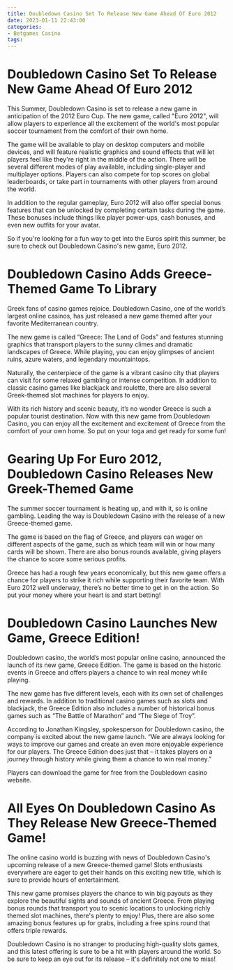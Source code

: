```yaml
---
title: Doubledown Casino Set To Release New Game Ahead Of Euro 2012
date: 2023-01-11 22:43:00
categories:
- Betgames Casino
tags:
---
```



#  Doubledown Casino Set To Release New Game Ahead Of Euro 2012

This Summer, Doubledown Casino is set to release a new game in anticipation of the 2012 Euro Cup. The new game, called "Euro 2012", will allow players to experience all the excitement of the world's most popular soccer tournament from the comfort of their own home.

The game will be available to play on desktop computers and mobile devices, and will feature realistic graphics and sound effects that will let players feel like they're right in the middle of the action. There will be several different modes of play available, including single-player and multiplayer options. Players can also compete for top scores on global leaderboards, or take part in tournaments with other players from around the world.

In addition to the regular gameplay, Euro 2012 will also offer special bonus features that can be unlocked by completing certain tasks during the game. These bonuses include things like player power-ups, cash bonuses, and even new outfits for your avatar.

So if you're looking for a fun way to get into the Euros spirit this summer, be sure to check out Doubledown Casino's new game, Euro 2012.

#  Doubledown Casino Adds Greece-Themed Game To Library

Greek fans of casino games rejoice. Doubledown Casino, one of the world’s largest online casinos, has just released a new game themed after your favorite Mediterranean country.

The new game is called “Greece: The Land of Gods” and features stunning graphics that transport players to the sunny climes and dramatic landscapes of Greece. While playing, you can enjoy glimpses of ancient ruins, azure waters, and legendary mountaintops.

Naturally, the centerpiece of the game is a vibrant casino city that players can visit for some relaxed gambling or intense competition. In addition to classic casino games like blackjack and roulette, there are also several Greek-themed slot machines for players to enjoy.

With its rich history and scenic beauty, it’s no wonder Greece is such a popular tourist destination. Now with this new game from Doubledown Casino, you can enjoy all the excitement and excitement of Greece from the comfort of your own home. So put on your toga and get ready for some fun!

#  Gearing Up For Euro 2012, Doubledown Casino Releases New Greek-Themed Game

The summer soccer tournament is heating up, and with it, so is online gambling. Leading the way is Doubledown Casino with the release of a new Greece-themed game.

The game is based on the flag of Greece, and players can wager on different aspects of the game, such as which team will win or how many cards will be shown. There are also bonus rounds available, giving players the chance to score some serious profits.

Greece has had a rough few years economically, but this new game offers a chance for players to strike it rich while supporting their favorite team. With Euro 2012 well underway, there’s no better time to get in on the action. So put your money where your heart is and start betting!

#  Doubledown Casino Launches New Game, Greece Edition!

Doubledown casino, the world’s most popular online casino, announced the launch of its new game, Greece Edition. The game is based on the historic events in Greece and offers players a chance to win real money while playing.

The new game has five different levels, each with its own set of challenges and rewards. In addition to traditional casino games such as slots and blackjack, the Greece Edition also includes a number of historical bonus games such as “The Battle of Marathon” and “The Siege of Troy”.

According to Jonathan Kingsley, spokesperson for Doubledown casino, the company is excited about the new game launch. “We are always looking for ways to improve our games and create an even more enjoyable experience for our players. The Greece Edition does just that – it takes players on a journey through history while giving them a chance to win real money.”

Players can download the game for free from the Doubledown casino website.

#  All Eyes On Doubledown Casino As They Release New Greece-Themed Game!

The online casino world is buzzing with news of Doubledown Casino's upcoming release of a new Greece-themed game! Slots enthusiasts everywhere are eager to get their hands on this exciting new title, which is sure to provide hours of entertainment.

This new game promises players the chance to win big payouts as they explore the beautiful sights and sounds of ancient Greece. From playing bonus rounds that transport you to scenic locations to unlocking richly themed slot machines, there's plenty to enjoy! Plus, there are also some amazing bonus features up for grabs, including a free spins round that offers triple rewards.

Doubledown Casino is no stranger to producing high-quality slots games, and this latest offering is sure to be a hit with players around the world. So be sure to keep an eye out for its release – it's definitely not one to miss!